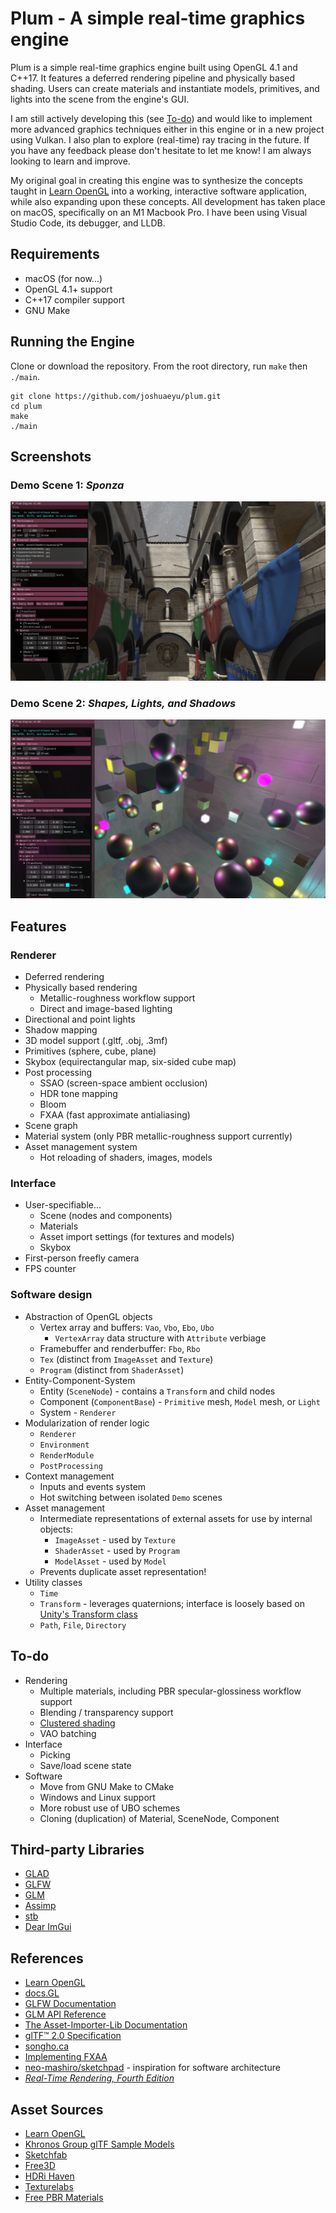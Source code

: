 # Plum - A simple real-time graphics engine

Plum is a simple real-time graphics engine built using OpenGL 4.1 and C++17. It features a deferred rendering pipeline and physically based shading. Users can create materials and instantiate models, primitives, and lights into the scene from the engine's GUI.

I am still actively developing this (see [To-do](#to-do)) and would like to implement more advanced graphics techniques either in this engine or in a new project using Vulkan. I also plan to explore (real-time) ray tracing in the future. If you have any feedback please don't hesitate to let me know! I am always looking to learn and improve.

My original goal in creating this engine was to synthesize the concepts taught in [Learn OpenGL](https://learnopengl.com) into a working, interactive software application, while also expanding upon these concepts. All development has taken place on macOS, specifically on an M1 Macbook Pro. I have been using Visual Studio Code, its debugger, and LLDB.

## Requirements
* macOS (for now...)
* OpenGL 4.1+ support
* C++17 compiler support
* GNU Make

## Running the Engine
Clone or download the repository. From the root directory, run `make` then `./main`.

    git clone https://github.com/joshuaeyu/plum.git
    cd plum
    make
    ./main

## Screenshots

### Demo Scene 1: *Sponza*
![screenshot_demo1.png](docs/images/screenshot_demo1.png)

### Demo Scene 2: *Shapes, Lights, and Shadows*
![screenshot_demo2.png](docs/images/screenshot_demo2.png)

## Features
### Renderer
* Deferred rendering
* Physically based rendering
    * Metallic-roughness workflow support
    * Direct and image-based lighting
* Directional and point lights
* Shadow mapping
* 3D model support (.gltf, .obj, .3mf)
* Primitives (sphere, cube, plane)
* Skybox (equirectangular map, six-sided cube map)
* Post processing
    * SSAO (screen-space ambient occlusion)
    * HDR tone mapping
    * Bloom
    * FXAA (fast approximate antialiasing)
* Scene graph
* Material system (only PBR metallic-roughness support currently)
* Asset management system
    * Hot reloading of shaders, images, models
### Interface
* User-specifiable...
    * Scene (nodes and components)
    * Materials
    * Asset import settings (for textures and models)
    * Skybox
* First-person freefly camera
* FPS counter
### Software design
* Abstraction of OpenGL objects
    * Vertex array and buffers: `Vao`, `Vbo`, `Ebo`, `Ubo`
        * `VertexArray` data structure with `Attribute` verbiage
    * Framebuffer and renderbuffer: `Fbo`, `Rbo`
    * `Tex` (distinct from `ImageAsset` and `Texture`)
    * `Program` (distinct from `ShaderAsset`)
* Entity-Component-System
    * Entity (`SceneNode`) - contains a `Transform` and child nodes
    * Component (`ComponentBase`) - `Primitive` mesh, `Model` mesh, or `Light`
    * System - `Renderer`
* Modularization of render logic
    * `Renderer`
    * `Environment`
    * `RenderModule`
    * `PostProcessing`
* Context management
    * Inputs and events system
    * Hot switching between isolated `Demo` scenes
* Asset management
    * Intermediate representations of external assets for use by internal objects:
        * `ImageAsset` - used by `Texture`
        * `ShaderAsset` - used by `Program`
        * `ModelAsset` - used by `Model`
    * Prevents duplicate asset representation!
* Utility classes
    * `Time`
    * `Transform` - leverages quaternions; interface is loosely based on [Unity's Transform class](https://docs.unity3d.com/6000.1/Documentation/ScriptReference/Transform.html)
    * `Path`, `File`, `Directory`

## To-do
* Rendering
    * Multiple materials, including PBR specular-glossiness workflow support
    * Blending / transparency support
    * [Clustered shading](https://www.humus.name/Articles/PracticalClusteredShading.pdf)
    * VAO batching
* Interface
    * Picking
    * Save/load scene state
* Software
    * Move from GNU Make to CMake
    * Windows and Linux support
    * More robust use of UBO schemes
    * Cloning (duplication) of Material, SceneNode, Component

## Third-party Libraries
* [GLAD](https://github.com/Dav1dde/glad)
* [GLFW](https://www.glfw.org)
* [GLM](https://glm.g-truc.net/)
* [Assimp](https://assimp-docs.readthedocs.io/en/)
* [stb](https://github.com/nothings/stb)
* [Dear ImGui](https://github.com/ocornut/imgui)

## References
* [Learn OpenGL](https://learnopengl.com)
* [docs.GL](https://docs.gl)
* [GLFW Documentation](https://www.glfw.org/docs/latest/)
* [GLM API Reference](https://glm.g-truc.net/0.9.9/api/modules.html)
* [The Asset-Importer-Lib Documentation](https://assimp-docs.readthedocs.io/en/v5.3.0/)
* [glTF™ 2.0 Specification](https://registry.khronos.org/glTF/specs/2.0/glTF-2.0.html)
* [songho.ca](https://www.songho.ca/opengl/gl_sphere.html)
* [Implementing FXAA](https://blog.simonrodriguez.fr/articles/2016/07/implementing_fxaa.html)
* [neo-mashiro/sketchpad](https://github.com/neo-mashiro/sketchpad) - inspiration for software architecture
* *[Real-Time Rendering, Fourth Edition](https://www.realtimerendering.com)*

## Asset Sources
* [Learn OpenGL](https://learnopengl.com)
* [Khronos Group glTF Sample Models](https://github.com/KhronosGroup/glTF-Sample-Models)
* [Sketchfab](https://sketchfab.com/features/gltf)
* [Free3D](https://free3d.com)
* [HDRi Haven](https://hdri-haven.com)
* [Texturelabs](https://texturelabs.org)
* [Free PBR Materials](https://freepbr.com)